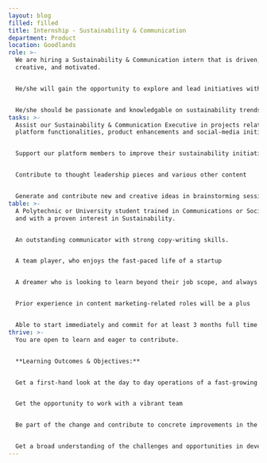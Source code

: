```yaml
---
layout: blog
filled: filled
title: Internship - Sustainability & Communication
department: Product
location: Goodlands
role: >-
  We are hiring a Sustainability & Communication intern that is driven, curious,
  creative, and motivated.


  He/she will gain the opportunity to explore and lead initiatives within the company that will leave a visible impact.


  He/she should be passionate and knowledgable on sustainability trends and have strong writing skills.
tasks: >-
  Assist our Sustainability & Communication Executive in projects related to new
  platform functionalities, product enhancements and social-media initiatives.


  Support our platform members to improve their sustainability initiatives and on-line profiles.


  Contribute to thought leadership pieces and various other content


  Generate and contribute new and creative ideas in brainstorming sessions
table: >-
  A Polytechnic or University student trained in Communications or Social Media
  and with a proven interest in Sustainability.


  An outstanding communicator with strong copy-writing skills.


  A team player, who enjoys the fast-paced life of a startup


  A dreamer who is looking to learn beyond their job scope, and always looking to innovate and suggest new more effective ways to do various tasks


  Prior experience in content marketing-related roles will be a plus


  Able to start immediately and commit for at least 3 months full time
thrive: >-
  You are open to learn and eager to contribute.


  **Learning Outcomes & Objectives:**


  Get a first-hand look at the day to day operations of a fast-growing startup


  Get the opportunity to work with a vibrant team


  Be part of the change and contribute to concrete improvements in the African T&A ecosystem


  Get a broad understanding of the challenges and opportunities in developing sustainability initiatives across a diverse range of activities from manufacturing to services.
---
```

